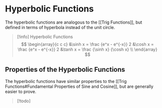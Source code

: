 # Hyperbolic Functions

The hyperbolic functions are analogous to the [[Trig Functions]], but defined in terms of hyperbola instead of the unit circle.

> [!info] Hyperbolic Functions
> $$
> \begin{array}{c c c}
> &\sinh x = \frac {e^x - e^{-x}}  2 &\cosh x = \frac {e^x - e^{-x}}  2 &\tanh x = \frac {\sinh x} {\cosh x} \\
> \end{array}
> $$

## Properties of the Hyperbolic Functions

The hyperbolic functions have similar properties to the [[Trig Functions#Fundamental Properties of Sine and Cosine]], but are generally easier to prove.

> [!todo]